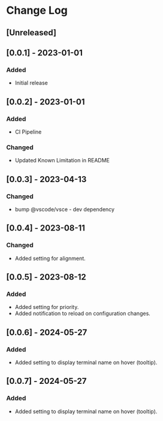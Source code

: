 # Change Log

## [Unreleased]

## [0.0.1] - 2023-01-01

### Added

-   Initial release

## [0.0.2] - 2023-01-01

### Added

-   CI Pipeline

### Changed

-   Updated Known Limitation in README

## [0.0.3] - 2023-04-13

### Changed

-   bump @vscode/vsce - dev dependency

## [0.0.4] - 2023-08-11

### Changed

-   Added setting for alignment.

## [0.0.5] - 2023-08-12

### Added

-   Added setting for priority.
-   Added notification to reload on configuration changes.

## [0.0.6] - 2024-05-27

### Added

- Added setting to display terminal name on hover (tooltip).

## [0.0.7] - 2024-05-27

### Added

- Added setting to display terminal name on hover (tooltip).

